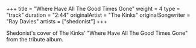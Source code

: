 +++
title = "Where Have All The Good Times Gone"
weight = 4
type = "track"
duration = "2:44"
originalArtist = "The Kinks"
originalSongwriter = "Ray Davies"
artists = ["shedonist"]
+++

Shedonist's cover of The Kinks' "Where Have All The Good Times Gone" from the tribute album.
